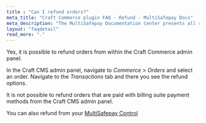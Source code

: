 ```yaml
---
title : "Can I refund orders?"
meta_title: "Craft Commerce plugin FAQ - Refund - MultiSafepay Docs"
meta_description: "The MultiSafepay Documentation Center presents all relevant information about our Plugins and API. You can also find support pages for payment methods, tools and general questions as well as the contact details of our Support and Integration Teams."
layout: "faqdetail"
read_more: "."
---
```

Yes, it is possible to refund orders from within the Craft Commerce admin panel.  

In the Craft CMS admin panel, navigate to _Commerce_ > _Orders_ and select an order.
Navigate to the _Transactions_ tab and there you see the refund options.

It is not possible to refund orders that are paid with billing suite payment methods from the Craft CMS admin panel. 

You can also refund from your [MultiSafepay Control](https://merchant.multisafepay.com)


